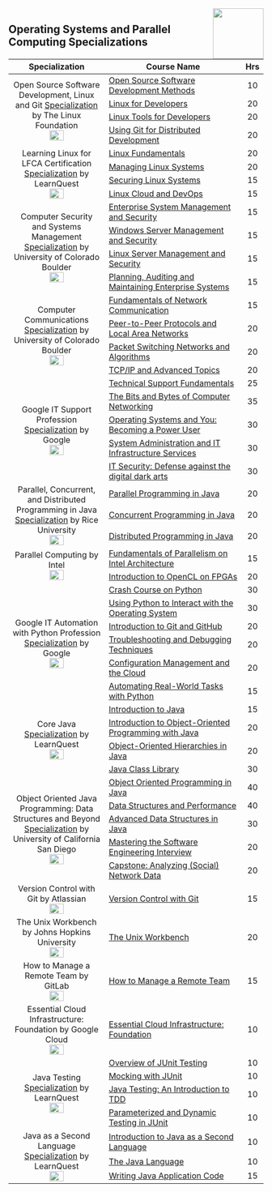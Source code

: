 <img align="right" width="100" src="https://github.com/cs-MohamedAyman/Coursera-Specializations/blob/master/organizations-logos/coursera.jpg">

## Operating Systems and Parallel Computing Specializations

<table>
    <thead>
        <tr>
            <th width="40%">Specialization</th>
            <th width="60%">Course Name</th>
            <th>Hrs</th>
        </tr>
    </thead>
    <tbody>
            <tr>
                <td rowspan=4 align=center>
Open Source Software Development, Linux and Git  
<a href="https://www.coursera.org/specializations/oss-development-linux-git">Specialization</a> by The Linux Foundation<br>
<img src="https://github.com/cs-MohamedAyman/Coursera-Specializations/blob/master/organizations-logos/the%20linux%20foundation.jpg" width="40%">
                </td>
                <td><a href="https://www.coursera.org/learn/open-source-software-development-methods">Open Source Software Development Methods</a></td>
                <td align="center">10</td>
            </tr>
            <tr>
                <td><a href="https://www.coursera.org/learn/linux-for-developers">Linux for Developers</a></td>
                <td align="center">20</td>
            </tr>
            <tr>
                <td><a href="https://www.coursera.org/learn/linux-tools-for-developers">Linux Tools for Developers</a></td>
                <td align="center">20</td>
            </tr>
            <tr>
                <td><a href="https://www.coursera.org/learn/git-distributed-development">Using Git for Distributed Development</a></td>
                <td align="center">20</td>
            </tr>
            <tr>
                <td rowspan=4 align=center>
Learning Linux for LFCA Certification  
<a href="https://www.coursera.org/specializations/linux-for-lfca-certification">Specialization</a> by LearnQuest<br>
<img src="https://github.com/cs-MohamedAyman/Coursera-Specializations/blob/master/organizations-logos/learnquest.jpg" width="40%">
                </td>
                <td><a href="https://www.coursera.org/learn/linux-fundamentals">Linux Fundamentals</a></td>
                <td align="center">20</td>
            </tr>
            <tr>
                <td><a href="https://www.coursera.org/learn/managing-linux-systems">Managing Linux Systems</a></td>
                <td align="center">20</td>
            </tr>
            <tr>
                <td><a href="https://www.coursera.org/learn/securing-linux-systems">Securing Linux Systems</a></td>
                <td align="center">15</td>
            </tr>
            <tr>
                <td><a href="https://www.coursera.org/learn/linux-cloud-devops">Linux Cloud and DevOps</a></td>
                <td align="center">15</td>
            </tr>
            <tr>
                <td rowspan=4 align=center>
Computer Security and Systems Management  
<a href="https://www.coursera.org/specializations/computer-security-systems-management">Specialization</a> by University of Colorado Boulder<br>
<img src="https://github.com/cs-MohamedAyman/Coursera-Specializations/blob/master/organizations-logos/university%20of%20colorado%20boulder.jpg" width="40%">
                </td>
                <td><a href="https://www.coursera.org/learn/enterprise-system-management-security">Enterprise System Management and Security</a></td>
                <td align="center">15</td>
            </tr>
            <tr>
                <td><a href="https://www.coursera.org/learn/windows-server-management-security">Windows Server Management and Security</a></td>
                <td align="center">15</td>
            </tr>
            <tr>
                <td><a href="https://www.coursera.org/learn/linux-server-management-security">Linux Server Management and Security</a></td>
                <td align="center">15</td>
            </tr>
            <tr>
                <td><a href="https://www.coursera.org/learn/planning-auditing-maintaining-enterprise-systems">Planning, Auditing and Maintaining Enterprise Systems</a></td>
                <td align="center">15</td>
            </tr>
            <tr>
                <td rowspan=4 align=center>
Computer Communications  
<a href="https://www.coursera.org/specializations/computer-communications">Specialization</a> by University of Colorado Boulder<br>
<img src="https://github.com/cs-MohamedAyman/Coursera-Specializations/blob/master/organizations-logos/university%20of%20colorado%20boulder.jpg" width="40%">
                </td>
                <td><a href="https://www.coursera.org/learn/fundamentals-network-communications">Fundamentals of Network Communication</a></td>
                <td align="center">15</td>
            </tr>
            <tr>
                <td><a href="https://www.coursera.org/learn/peer-to-peer-protocols-local-area-networks">Peer-to-Peer Protocols and Local Area Networks</a></td>
                <td align="center">20</td>
            </tr>
            <tr>
                <td><a href="https://www.coursera.org/learn/packet-switching-networks-algorithms">Packet Switching Networks and Algorithms</a></td>
                <td align="center">20</td>
            </tr>
            <tr>
                <td><a href="https://www.coursera.org/learn/tcp-ip-advanced">TCP/IP and Advanced Topics</a></td>
                <td align="center">20</td>
            </tr>
            <tr>
                <td rowspan=5 align=center>
Google IT Support Profession 
<a href="https://www.coursera.org/professional-certificates/google-it-support">Specialization</a> by Google<br>
<img src="https://github.com/cs-MohamedAyman/Coursera-Specializations/blob/master/organizations-logos/google.jpg" width="40%">
                </td>
                <td><a href="https://www.coursera.org/learn/technical-support-fundamentals">Technical Support Fundamentals</a></td>
                <td align="center">25</td>
            </tr>
            <tr>
                <td><a href="https://www.coursera.org/learn/computer-networking">The Bits and Bytes of Computer Networking</a></td>
                <td align="center">35</td>
            </tr>
            <tr>
                <td><a href="https://www.coursera.org/learn/os-power-user">Operating Systems and You: Becoming a Power User</a></td>
                <td align="center">30</td>
            </tr>
            <tr>
                <td><a href="https://www.coursera.org/learn/system-administration-it-infrastructure-services">System Administration and IT Infrastructure Services</a></td>
                <td align="center">30</td>
            </tr>
            <tr>
                <td><a href="https://www.coursera.org/learn/it-security">IT Security: Defense against the digital dark arts</a></td>
                <td align="center">30</td>
            </tr>
            <tr>
                <td rowspan=3 align=center>
Parallel, Concurrent, and Distributed Programming in Java  
<a href="https://www.coursera.org/specializations/pcdp">Specialization</a> by Rice University<br>
<img src="https://github.com/cs-MohamedAyman/Coursera-Specializations/blob/master/organizations-logos/rice%20university.jpg" width="40%">
                </td>
                <td><a href="https://www.coursera.org/learn/parallel-programming-in-java">Parallel Programming in Java</a></td>
                <td align="center">20</td>
            </tr>
            <tr>
                <td><a href="https://www.coursera.org/learn/concurrent-programming-in-java">Concurrent Programming in Java</a></td>
                <td align="center">20</td>
            </tr>
            <tr>
                <td><a href="https://www.coursera.org/learn/distributed-programming-in-java">Distributed Programming in Java</a></td>
                <td align="center">20</td>
            </tr>
            <tr>
                <td rowspan=2 align=center>
Parallel Computing by Intel 
<br>
<img src="https://github.com/cs-MohamedAyman/Coursera-Specializations/blob/master/organizations-logos/intel.jpg" width="40%">
                </td>
                <td><a href="https://www.coursera.org/learn/parallelism-ia">Fundamentals of Parallelism on Intel Architecture</a></td>
                <td align="center">15</td>
            </tr>
            <tr>
                <td><a href="https://www.coursera.org/learn/opencl-fpga-introduction">Introduction to OpenCL on FPGAs</a></td>
                <td align="center">20</td>
            </tr>
            <tr>
                <td rowspan=6 align=center>
Google IT Automation with Python Profession 
<a href="https://www.coursera.org/professional-certificates/google-it-automation">Specialization</a> by Google<br>
<img src="https://github.com/cs-MohamedAyman/Coursera-Specializations/blob/master/organizations-logos/google.jpg" width="40%">
                </td>
                <td><a href="https://www.coursera.org/learn/python-crash-course">Crash Course on Python</a></td>
                <td align="center">30</td>
            </tr>
            <tr>
                <td><a href="https://www.coursera.org/learn/python-operating-system">Using Python to Interact with the Operating System</a></td>
                <td align="center">30</td>
            </tr>
            <tr>
                <td><a href="https://www.coursera.org/learn/introduction-git-github">Introduction to Git and GitHub</a></td>
                <td align="center">20</td>
            </tr>
            <tr>
                <td><a href="https://www.coursera.org/learn/troubleshooting-debugging-techniques">Troubleshooting and Debugging Techniques</a></td>
                <td align="center">20</td>
            </tr>
            <tr>
                <td><a href="https://www.coursera.org/learn/configuration-management-cloud">Configuration Management and the Cloud</a></td>
                <td align="center">20</td>
            </tr>
            <tr>
                <td><a href="https://www.coursera.org/learn/automating-real-world-tasks-python">Automating Real-World Tasks with Python</a></td>
                <td align="center">15</td>
            </tr>
            <tr>
                <td rowspan=4 align=center>
Core Java  
<a href="https://www.coursera.org/specializations/core-java">Specialization</a> by LearnQuest<br>
<img src="https://github.com/cs-MohamedAyman/Coursera-Specializations/blob/master/organizations-logos/learnquest.jpg" width="40%">
                </td>
                <td><a href="https://www.coursera.org/learn/java-introduction">Introduction to Java</a></td>
                <td align="center">15</td>
            </tr>
            <tr>
                <td><a href="https://www.coursera.org/learn/object-oriented-programming-with-java">Introduction to Object-Oriented Programming with Java</a></td>
                <td align="center">20</td>
            </tr>
            <tr>
                <td><a href="https://www.coursera.org/learn/object-oriented-hierarchies-java">Object-Oriented Hierarchies in Java</a></td>
                <td align="center">20</td>
            </tr>
            <tr>
                <td><a href="https://www.coursera.org/learn/java-class-library">Java Class Library</a></td>
                <td align="center">30</td>
            </tr>
            <tr>
                <td rowspan=5 align=center>
Object Oriented Java Programming: Data Structures and Beyond  
<a href="https://www.coursera.org/specializations/java-object-oriented">Specialization</a> by University of California San Diego<br>
<img src="https://github.com/cs-MohamedAyman/Coursera-Specializations/blob/master/organizations-logos/university%20of%20california%20san%20diego.jpg" width="40%">
                </td>
                <td><a href="https://www.coursera.org/learn/object-oriented-java">Object Oriented Programming in Java</a></td>
                <td align="center">40</td>
            </tr>
            <tr>
                <td><a href="https://www.coursera.org/learn/data-structures-optimizing-performance">Data Structures and Performance</a></td>
                <td align="center">40</td>
            </tr>
            <tr>
                <td><a href="https://www.coursera.org/learn/advanced-data-structures">Advanced Data Structures in Java</a></td>
                <td align="center">30</td>
            </tr>
            <tr>
                <td><a href="https://www.coursera.org/learn/cs-tech-interview">Mastering the Software Engineering Interview</a></td>
                <td align="center">20</td>
            </tr>
            <tr>
                <td><a href="https://www.coursera.org/learn/intermediate-programming-capstone">Capstone: Analyzing (Social) Network Data</a></td>
                <td align="center">20</td>
            </tr>
            <tr>
                <td rowspan=1 align=center>
Version Control with Git by Atlassian<br>
<img src="https://github.com/cs-MohamedAyman/Coursera-Specializations/blob/master/organizations-logos/atlassian.jpg" width="40%">
                </td>
                <td><a href="https://www.coursera.org/learn/version-control-with-git">Version Control with Git</a></td>
                <td align="center">15</td>
            </tr>
            <tr>
                <td rowspan=1 align=center>
The Unix Workbench by Johns Hopkins University<br>
<img src="https://github.com/cs-MohamedAyman/Coursera-Specializations/blob/master/organizations-logos/johns%20hopkins%20university.jpg" width="40%">
                </td>
                <td><a href="https://www.coursera.org/learn/unix">The Unix Workbench</a></td>
                <td align="center">20</td>
            </tr>
            <tr>
                <td rowspan=1 align=center>
How to Manage a Remote Team by GitLab<br>
<img src="https://github.com/cs-MohamedAyman/Coursera-Specializations/blob/master/organizations-logos/gitlab.jpg" width="40%">
                </td>
                <td><a href="https://www.coursera.org/learn/remote-team-management">How to Manage a Remote Team</a></td>
                <td align="center">15</td>
            </tr>
            <tr>
                <td rowspan=1 align=center>
Essential Cloud Infrastructure: Foundation by Google Cloud<br>
<img src="https://github.com/cs-MohamedAyman/Coursera-Specializations/blob/master/organizations-logos/google%20cloud.jpg" width="40%">
                </td>
                <td><a href="https://www.coursera.org/learn/gcp-infrastructure-foundation">Essential Cloud Infrastructure: Foundation</a></td>
                <td align="center">10</td>
            </tr>
            <tr>
                <td rowspan=4 align=center>
Java Testing  
<a href="https://www.coursera.org/specializations/learnquest-java-testing">Specialization</a> by LearnQuest<br>
<img src="https://github.com/cs-MohamedAyman/Coursera-Specializations/blob/master/organizations-logos/learnquest.jpg" width="40%">
                </td>
                <td><a href="https://www.coursera.org/learn/j-unit-testing">Overview of JUnit Testing</a></td>
                <td align="center">10</td>
            </tr>
            <tr>
                <td><a href="https://www.coursera.org/learn/mocking-j-unit">Mocking with JUnit</a></td>
                <td align="center">10</td>
            </tr>
            <tr>
                <td><a href="https://www.coursera.org/learn/introduction-test-driven-development">Java Testing: An Introduction to TDD</a></td>
                <td align="center">10</td>
            </tr>
            <tr>
                <td><a href="https://www.coursera.org/learn/dynamic-j-unit-testing">Parameterized and Dynamic Testing in JUnit</a></td>
                <td align="center">10</td>
            </tr>
            <tr>
                <td rowspan=3 align=center>
Java as a Second Language  
<a href="https://www.coursera.org/specializations/java-programming-language">Specialization</a> by LearnQuest<br>
<img src="https://github.com/cs-MohamedAyman/Coursera-Specializations/blob/master/organizations-logos/learnquest.jpg" width="40%">
                </td>
                <td><a href="https://www.coursera.org/learn/intro-java-second-language">Introduction to Java as a Second Language</a></td>
                <td align="center">10</td>
            </tr>
            <tr>
                <td><a href="https://www.coursera.org/learn/java-as-a-second-language-the-java-language">The Java Language</a></td>
                <td align="center">10</td>
            </tr>
            <tr>
                <td><a href="https://www.coursera.org/learn/writing-java-code-for-applications">Writing Java Application Code</a></td>
                <td align="center">15</td>
            </tr>
    </tbody>
</table>
